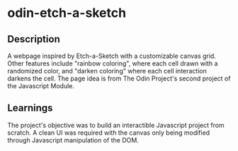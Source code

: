 # odin-etch-a-sketch

## Description
A webpage inspired by Etch-a-Sketch with a customizable canvas grid. Other features include "rainbow coloring", where each cell drawn with a randomized color, and "darken coloring" where each cell interaction darkens the cell. The page idea is from The Odin Project's second project of the Javascript Module. 


## Learnings
The project's objective was to build an interactible Javascript project from scratch. A clean UI was required with the canvas only being modified through Javascript manipulation of the DOM.